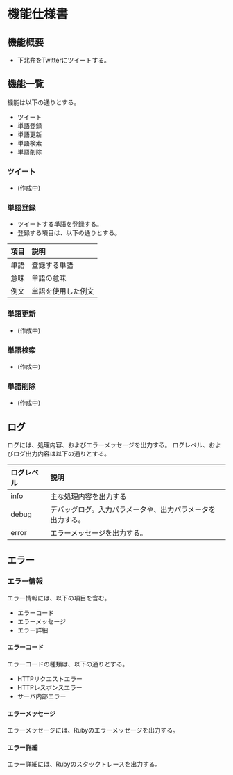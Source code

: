 機能仕様書
=========

## 機能概要
- 下北弁をTwitterにツイートする。

## 機能一覧
機能は以下の通りとする。

- ツイート
- 単語登録
- 単語更新
- 単語検索
- 単語削除

### ツイート
- (作成中)

### 単語登録
- ツイートする単語を登録する。
- 登録する項目は、以下の通りとする。


| 項目 | 説明             |
|:----|:-----------|
| 単語 | 登録する単語      |
| 意味 | 単語の意味        |
| 例文 | 単語を使用した例文 |


### 単語更新
- (作成中)

### 単語検索
- (作成中)

### 単語削除
- (作成中)

## ログ
ログには、処理内容、およびエラーメッセージを出力する。
ログレベル、およびログ出力内容は以下の通りとする。

| ログレベル | 説明             |
|:----|:-----------|
| info | 主な処理内容を出力する      |
| debug | デバッグログ。入力パラメータや、出力パラメータを出力する。        |
| error | エラーメッセージを出力する。 |



## エラー
### エラー情報
エラー情報には、以下の項目を含む。
- エラーコード
- エラーメッセージ
- エラー詳細

#### エラーコード
エラーコードの種類は、以下の通りとする。
- HTTPリクエストエラー
- HTTPレスポンスエラー
- サーバ内部エラー

#### エラーメッセージ
エラーメッセージには、Rubyのエラーメッセージを出力する。

#### エラー詳細
エラー詳細には、Rubyのスタックトレースを出力する。
